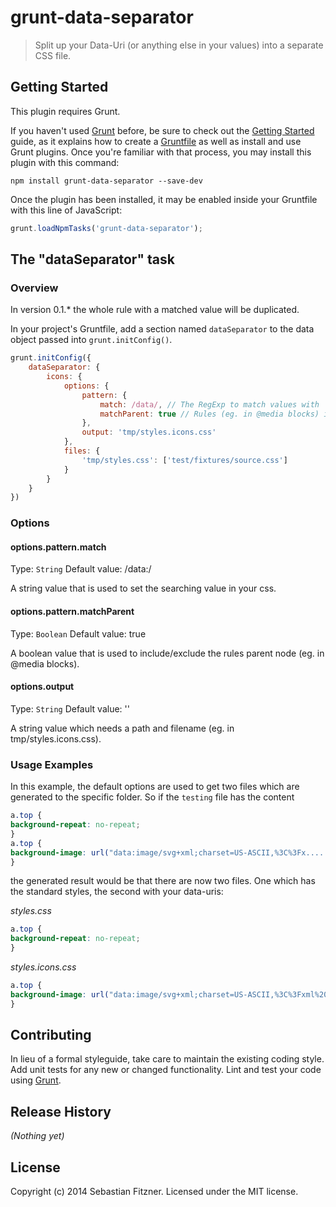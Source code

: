 # grunt-data-separator

> Split up your Data-Uri (or anything else in your values) into a separate CSS file.

## Getting Started
This plugin requires Grunt.

If you haven't used [Grunt](http://gruntjs.com/) before, be sure to check out the [Getting Started](http://gruntjs.com/getting-started) guide, as it explains how to create a [Gruntfile](http://gruntjs.com/sample-gruntfile) as well as install and use Grunt plugins. Once you're familiar with that process, you may install this plugin with this command:

```shell
npm install grunt-data-separator --save-dev
```

Once the plugin has been installed, it may be enabled inside your Gruntfile with this line of JavaScript:

```js
grunt.loadNpmTasks('grunt-data-separator');
```

## The "dataSeparator" task

### Overview
In version 0.1.* the whole rule with a matched value will be duplicated.

In your project's Gruntfile, add a section named `dataSeparator` to the data object passed into `grunt.initConfig()`.

```js
grunt.initConfig({
	dataSeparator: {
		icons: {
			options: {
				pattern: {
					match: /data/, // The RegExp to match values with
					matchParent: true // Rules (eg. in @media blocks) include their parent node.
				},
				output: 'tmp/styles.icons.css'
			},
			files: {
				'tmp/styles.css': ['test/fixtures/source.css']
			}
		}
	}
})
```

### Options

#### options.pattern.match
Type: `String`
Default value: /data:/

A string value that is used to set the searching value in your css.

#### options.pattern.matchParent
Type: `Boolean`
Default value: true

A boolean value that is used to include/exclude the rules parent node (eg. in @media blocks).

#### options.output
Type: `String`
Default value: ''

A string value which needs a path and filename (eg. in tmp/styles.icons.css).

### Usage Examples
In this example, the default options are used to get two files which are generated to the specific folder. So if the `testing` file has the content

```css
a.top {
background-repeat: no-repeat;
}
a.top {
background-image: url("data:image/svg+xml;charset=US-ASCII,%3C%3Fx.....");
}
```
the generated result would be that there are now two files. One which has the standard styles, the second with your data-uris:

*styles.css*
```css
a.top {
background-repeat: no-repeat;
}
```
*styles.icons.css*
```css
a.top {
background-image: url("data:image/svg+xml;charset=US-ASCII,%3C%3Fxml%20v.......");
}
```

## Contributing
In lieu of a formal styleguide, take care to maintain the existing coding style. Add unit tests for any new or changed functionality. Lint and test your code using [Grunt](http://gruntjs.com/).

## Release History
_(Nothing yet)_

## License
Copyright (c) 2014 Sebastian Fitzner. Licensed under the MIT license.
